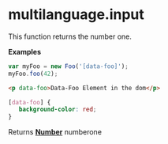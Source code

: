 # multilanguage.input

This function returns the number one.

**Examples**

```js
var myFoo = new Foo('[data-foo]');
myFoo.foo(42);
```

```html
<p data-foo>Data-Foo Element in the dom</p>
```

```css
[data-foo] {
   background-color: red;
}
```

Returns **[Number](https://developer.mozilla.org/en-US/docs/Web/JavaScript/Reference/Global_Objects/Number)** numberone
